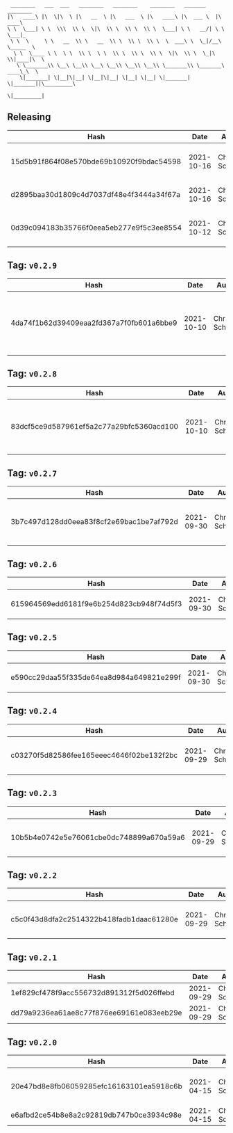```
 ________   ___  ___   ________   ________    ________   _______    ________      
|\   ____\ |\  \|\  \ |\   __  \ |\   ___  \ |\   ____\ |\  ___ \  |\   ____\     
\ \  \___| \ \  \\\  \\ \  \|\  \\ \  \\ \  \\ \  \___| \ \   __/| \ \  \___|_    
 \ \  \     \ \   __  \\ \   __  \\ \  \\ \  \\ \  \  ___\ \  \_|/__\ \_____  \   
  \ \  \____ \ \  \ \  \\ \  \ \  \\ \  \\ \  \\ \  \|\  \\ \  \_|\ \\|____|\  \  
   \ \_______\\ \__\ \__\\ \__\ \__\\ \__\\ \__\\ \_______\\ \_______\ ____\_\  \ 
    \|_______| \|__|\|__| \|__|\|__| \|__| \|__| \|_______| \|_______||\_________\
                                                                      \|_________|
```

## Releasing
| Hash | Date | Author | Changes |
|------|------|--------|---------|
| 15d5b91f864f08e570bde69b10920f9bdac54598 | 2021-10-16 | Chris Schubert | UI project cleanup and integration completed |
| d2895baa30d1809c4d7037df48e4f3444a34f67a | 2021-10-16 | Chris Schubert | More project cleanup and refactoring |
| 0d39c094183b35766f0eea5eb277e9f5c3ee8554 | 2021-10-12 | Chris Schubert | Code cleanup and project restructuring |


 ## Tag: `v0.2.9`
| Hash | Date | Author | Changes |
|------|------|--------|---------|
| 4da74f1b62d39409eaa2fd367a7f0fb601a6bbe9 | 2021-10-10 | Chris Schubert | Correcting gitignore to exclude .meta files for ignored directories |


 ## Tag: `v0.2.8`
| Hash | Date | Author | Changes |
|------|------|--------|---------|
| 83dcf5ce9d587961ef5a2c77a29bfc5360acd100 | 2021-10-10 | Chris Schubert | Appa project integration updates for packaging |


 ## Tag: `v0.2.7`
| Hash | Date | Author | Changes |
|------|------|--------|---------|
| 3b7c497d128dd0eea83f8cf2e69bac1be7af792d | 2021-09-30 | Chris Schubert | Removing extra unitypackages to decrease package size |


 ## Tag: `v0.2.6`
| Hash | Date | Author | Changes |
|------|------|--------|---------|
| 615964569edd6181f9e6b254d823cb948f74d5f3 | 2021-09-30 | Chris Schubert | Adding .unitypackage files to LFS |


 ## Tag: `v0.2.5`
| Hash | Date | Author | Changes |
|------|------|--------|---------|
| e590cc29daa55f335de64ea8d984a649821e299f | 2021-09-30 | Chris Schubert | Updates for packaging |


 ## Tag: `v0.2.4`
| Hash | Date | Author | Changes |
|------|------|--------|---------|
| c03270f5d82586fee165eeec4646f02be132f2bc | 2021-09-29 | Chris Schubert | Adding unity assembly definitionj |


 ## Tag: `v0.2.3`
| Hash | Date | Author | Changes |
|------|------|--------|---------|
| 10b5b4e0742e5e76061cbe0dc748899a670a59a6 | 2021-09-29 | Chris Schubert | Adding unity assembly definitionj |


 ## Tag: `v0.2.2`
| Hash | Date | Author | Changes |
|------|------|--------|---------|
| c5c0f43d8dfa2c2514322b418fadb1daac61280e | 2021-09-29 | Chris Schubert | Adding unity assembly definitionj |


 ## Tag: `v0.2.1`
| Hash | Date | Author | Changes |
|------|------|--------|---------|
| 1ef829cf478f9acc556732d891312f5d026ffebd | 2021-09-29 | Chris Schubert | Publishing to UPM |
| dd79a9236ea61ae8c77f876ee69161e083eeb29e | 2021-09-29 | Chris Schubert | Updating package |


 ## Tag: `v0.2.0`
| Hash | Date | Author | Changes |
|------|------|--------|---------|
| 20e47bd8e8fb06059285efc16163101ea5918c6b | 2021-04-15 | Chris Schubert | Initializing organization repository for project. |
| e6afbd2ce54b8e8a2c92819db747b0ce3934c98e | 2021-04-15 | Chris Schubert | Added README.md |
